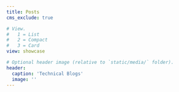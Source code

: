 ```yaml
---
title: Posts
cms_exclude: true

# View.
#   1 = List
#   2 = Compact
#   3 = Card
view: showcase

# Optional header image (relative to `static/media/` folder).
header:
  caption: 'Technical Blogs'
  image: ''
---
```

